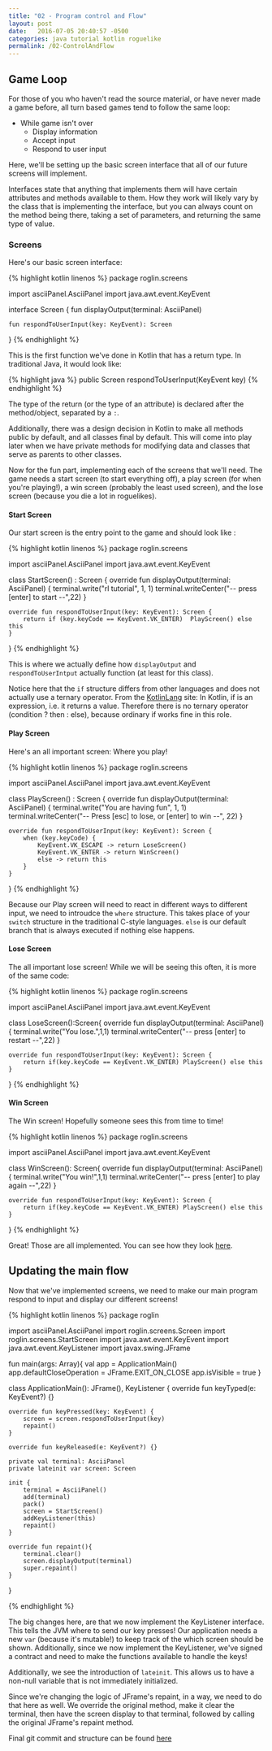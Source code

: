 ```yaml
---
title: "02 - Program control and Flow"
layout: post
date:   2016-07-05 20:40:57 -0500
categories: java tutorial kotlin roguelike
permalink: /02-ControlAndFlow
---
```


## Game Loop

For those of you who haven't read the source material, or have never made a game before, all turn based games tend to follow the same loop:

- While game isn't over
    - Display information
    - Accept input
    - Respond to user input

Here, we'll be setting up the basic screen interface that all of our future screens will implement.

Interfaces state that anything that implements them will have certain attributes and methods available to them. How they work will likely vary by the class that is implementing the interface, but you can always count on the method being there, taking a set of parameters, and returning the same type of value.

### Screens

Here's our basic screen interface:

{% highlight kotlin linenos %}
package roglin.screens

import asciiPanel.AsciiPanel
import java.awt.event.KeyEvent

interface Screen {
    fun displayOutput(terminal: AsciiPanel)

    fun respondToUserInput(key: KeyEvent): Screen
}
{% endhighlight %}

This is the first function we've done in Kotlin that has a return type. In traditional Java, it would look like:

{% highlight java %}
public Screen respondToUserInput(KeyEvent key)
{% endhighlight %}

The type of the return (or the type of an attribute) is declared after the method/object, separated by a `:`.

Additionally, there was a design decision in Kotlin to make all methods public by default, and all classes final by default. This will come into play later when we have private methods for modifying data and classes that serve as parents to other classes.

Now for the fun part, implementing each of the screens that we'll need. The game needs a start screen (to start everything off), a play screen (for when you're playing!), a win screen (probably the least used screen), and the lose screen (because you die a lot in roguelikes).

#### Start Screen

Our start screen is the entry point to the game and should look like :

{% highlight kotlin linenos %}
package roglin.screens

import asciiPanel.AsciiPanel
import java.awt.event.KeyEvent

class StartScreen() : Screen {
    override fun displayOutput(terminal: AsciiPanel) {
        terminal.write("rl tutorial", 1, 1)
        terminal.writeCenter("-- press [enter] to start --",22)
    }

    override fun respondToUserInput(key: KeyEvent): Screen {
        return if (key.keyCode == KeyEvent.VK_ENTER)  PlayScreen() else this
    }
}
{% endhighlight %}

This is where we actually define how `displayOutput` and `respondToUserIntput` actually function (at least for this class).

Notice here that the `if` structure differs from other languages and does not actually use a ternary operator. From the [KotlinLang][kl.org] site: In Kotlin, if is an expression, i.e. it returns a value. Therefore there is no ternary operator (condition ? then : else), because ordinary if works fine in this role.

#### Play Screen

Here's an all important screen: Where you play!

{% highlight kotlin linenos %}
package roglin.screens

import asciiPanel.AsciiPanel
import java.awt.event.KeyEvent


class PlayScreen() : Screen {
    override fun displayOutput(terminal: AsciiPanel) {
        terminal.write("You are having fun", 1, 1)
        terminal.writeCenter("-- Press [esc] to lose, or [enter] to win --", 22)
    }

    override fun respondToUserInput(key: KeyEvent): Screen {
        when (key.keyCode) {
            KeyEvent.VK_ESCAPE -> return LoseScreen()
            KeyEvent.VK_ENTER -> return WinScreen()
            else -> return this
        }
    }

}
{% endhighlight %}

Because our Play screen will need to react in different ways to different input, we need to introudce the `where` structure. This takes place of your `switch` structure in the traditional C-style languages. `else` is our default branch that is always executed if nothing else happens.

#### Lose Screen

The all important lose screen! While we will be seeing this often, it is more of the same code:

{% highlight kotlin linenos %}
package roglin.screens

import asciiPanel.AsciiPanel
import java.awt.event.KeyEvent


class LoseScreen():Screen{
    override fun displayOutput(terminal: AsciiPanel) {
        terminal.write("You lose.",1,1)
        terminal.writeCenter("-- press [enter] to restart --",22)
    }

    override fun respondToUserInput(key: KeyEvent): Screen {
        return if(key.keyCode == KeyEvent.VK_ENTER) PlayScreen() else this
    }

}
{% endhighlight %}

#### Win Screen

The Win screen! Hopefully someone sees this from time to time!

{% highlight kotlin linenos %}
package roglin.screens

import asciiPanel.AsciiPanel
import java.awt.event.KeyEvent


class WinScreen(): Screen{
    override fun displayOutput(terminal: AsciiPanel) {
        terminal.write("You win!",1,1)
        terminal.writeCenter("-- press [enter] to play again --",22)
    }

    override fun respondToUserInput(key: KeyEvent): Screen {
        return if(key.keyCode == KeyEvent.VK_ENTER) PlayScreen() else this
    }

}
{% endhighlight %}


Great! Those are all implemented. You can see how they look [here][gh-commit].

## Updating the main flow

Now that we've implemented screens, we need to make our main program respond to input and display our different screens!


{% highlight kotlin linenos %}
package roglin

import asciiPanel.AsciiPanel
import roglin.screens.Screen
import roglin.screens.StartScreen
import java.awt.event.KeyEvent
import java.awt.event.KeyListener
import javax.swing.JFrame

fun main(args: Array<String>){
    val app = ApplicationMain()
    app.defaultCloseOperation = JFrame.EXIT_ON_CLOSE
    app.isVisible = true
}

class ApplicationMain(): JFrame(), KeyListener {
    override fun keyTyped(e: KeyEvent?) {}

    override fun keyPressed(key: KeyEvent) {
        screen = screen.respondToUserInput(key)
        repaint()
    }

    override fun keyReleased(e: KeyEvent?) {}

    private val terminal: AsciiPanel
    private lateinit var screen: Screen

    init {
        terminal = AsciiPanel()
        add(terminal)
        pack()
        screen = StartScreen()
        addKeyListener(this)
        repaint()
    }

    override fun repaint(){
        terminal.clear()
        screen.displayOutput(terminal)
        super.repaint()
    }

}

{% endhighlight %}

The big changes here, are that we now implement the KeyListener interface. This tells the JVM where to send our key presses! Our application needs a new `var` (because it's mutable!) to keep track of the which screen should be shown. Additionally, since we now implement the KeyListener, we've signed a contract and need to make the functions available to handle the keys!

Additionally, we see the introduction of `lateinit`. This allows us to have a non-null variable that is not immediately initialized.

Since we're changing the logic of JFrame's repaint, in a way, we need to do that here as well. We override the original method, make it clear the terminal, then have the screen display to that terminal, followed by calling the original JFrame's repaint method.

Final git commit and structure can be found [here][final]

[kl.org]: http://kotlinlang.org/docs/reference/control-flow.html
[gh-commit]: https://github.com/alec-parks/roglin/tree/f8b34809658ac8eea702b6c9356f1191882d1ff9
[final]: https://github.com/alec-parks/roglin/tree/f00d573a5be949fb0ae3de95f271cd41be8e512a
